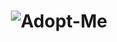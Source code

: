 <h1 align="center">
    <img alt="Adopt-Me" src="http://static.frontendmasters.com/resources/2019-05-02-complete-intro-react-v5/image-logo.png"/>
</h1>
